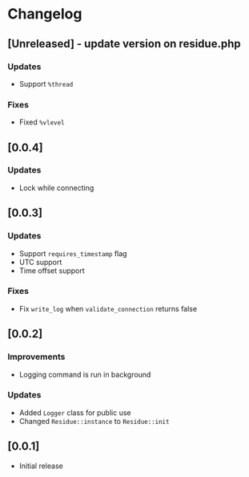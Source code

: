 # Changelog

## [Unreleased] - update version on residue.php
### Updates
- Support `%thread`

### Fixes
- Fixed `%vlevel`

## [0.0.4]
### Updates
- Lock while connecting

## [0.0.3]
### Updates
- Support `requires_timestamp` flag
- UTC support
- Time offset support

### Fixes
- Fix `write_log` when `validate_connection` returns false

## [0.0.2]
### Improvements
 - Logging command is run in background

### Updates
 - Added `Logger` class for public use
 - Changed `Residue::instance` to `Residue::init`

## [0.0.1]
 - Initial release

